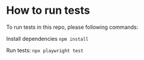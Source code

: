 # How to run tests

To run tests in this repo, please following commands:

Install dependencies
`npm install`

Run tests:
`npx playwright test`